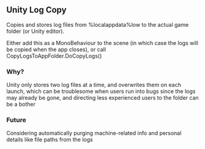 ## Unity Log Copy
Copies and stores log files from %localappdata%low to the actual game folder (or Unity editor).

Either add this as a MonoBehaviour to the scene (in which case the logs will be copied when the app closes), or call CopyLogsToAppFolder.DoCopyLogs()

### Why?
Unity only stores two log files at a time, and overwrites them on each launch, which can be troublesome when users run into bugs since the logs may already be gone, and directing less experienced users to the folder can be a bother

### Future
Considering automatically purging machine-related info and personal details like file paths from the logs
